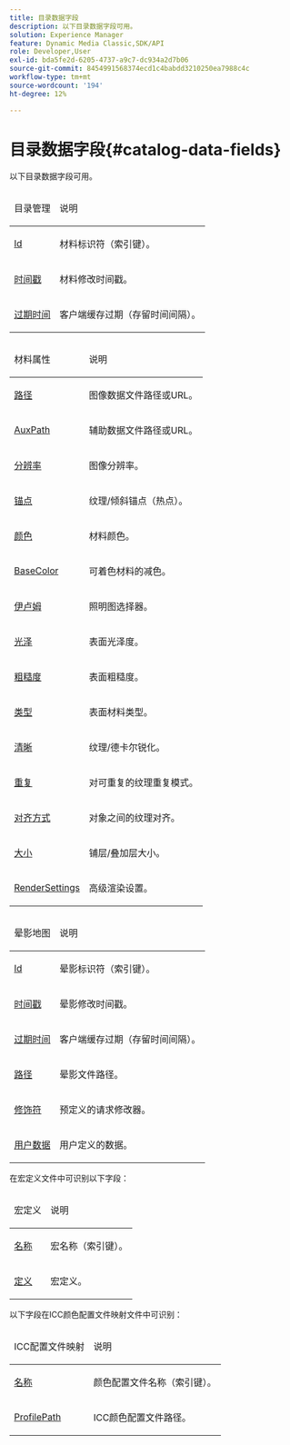 ```yaml
---
title: 目录数据字段
description: 以下目录数据字段可用。
solution: Experience Manager
feature: Dynamic Media Classic,SDK/API
role: Developer,User
exl-id: bda5fe2d-6205-4737-a9c7-dc934a2d7b06
source-git-commit: 8454991568374ecd1c4babdd3210250ea7988c4c
workflow-type: tm+mt
source-wordcount: '194'
ht-degree: 12%

---
```


# 目录数据字段{#catalog-data-fields}

以下目录数据字段可用。

<table id="simpletable_C2D795844F624470871959842AF50BF3"> 
 <thead class="sthead"> 
  <td class="stentry"> <p>目录管理 </p></td> 
  <td class="stentry"> <p>说明 </p></td> 
 </thead> 
 <tr class="strow"> 
  <td class="stentry"> <p><a href="../../../../../ir-api/material-cat/image-rendering-api-ref/c-ir-material-catalog/c-ir-material-data-reference/r-ir-id.md#reference-cba2a53a952e403fb57a4e8569f9cf85" type="reference" format="dita" scope="local"> Id</a> </p></td> 
  <td class="stentry"> <p>材料标识符（索引键）。 </p></td> 
 </tr> 
 <tr class="strow"> 
  <td class="stentry"> <p><a href="../../../../../ir-api/material-cat/image-rendering-api-ref/c-ir-material-catalog/c-ir-material-data-reference/r-ir-timestamp-dataref.md#reference-6daf7973dc4f4b4e9e8165756db7c319" type="reference" format="dita" scope="local"> 时间戳</a> </p></td> 
  <td class="stentry"> <p>材料修改时间戳。 </p></td> 
 </tr> 
 <tr class="strow"> 
  <td class="stentry"> <p><a href="../../../../../ir-api/material-cat/image-rendering-api-ref/c-ir-material-catalog/c-ir-material-data-reference/r-ir-expiration-dataref.md#reference-5e93943abff54c93bf85aae3b911a3ce" type="reference" format="dita" scope="local"> 过期时间</a> </p></td> 
  <td class="stentry"> <p>客户端缓存过期（存留时间间隔）。 </p></td> 
 </tr> 
</table>

<table id="simpletable_58980295E92848B7BE471855D629F756"> 
 <thead class="sthead"> 
  <td class="stentry"> <p>材料属性 </p></td> 
  <td class="stentry"> <p>说明 </p></td> 
 </thead> 
 <tr class="strow"> 
  <td class="stentry"> <p><a href="../../../../../ir-api/material-cat/image-rendering-api-ref/c-ir-material-catalog/c-ir-material-data-reference/r-ir-path.md#reference-59ebb624250a4965ad1737578a2ab590" type="reference" format="dita" scope="local"> 路径 </a> </p></td> 
  <td class="stentry"> <p>图像数据文件路径或URL。 </p></td> 
 </tr> 
 <tr class="strow"> 
  <td class="stentry"> <p><a href="../../../../../ir-api/material-cat/image-rendering-api-ref/c-ir-material-catalog/c-ir-material-data-reference/r-ir-auxpath.md#reference-943ad5ee3c3b4b06bbcbb005db0dc969" type="reference" format="dita" scope="local"> AuxPath </a> </p></td> 
  <td class="stentry"> <p>辅助数据文件路径或URL。 </p></td> 
 </tr> 
 <tr class="strow"> 
  <td class="stentry"> <p><a href="../../../../../ir-api/material-cat/image-rendering-api-ref/c-ir-material-catalog/c-ir-material-data-reference/r-ir-resolution-dataref.md#reference-6a2d64c2d72b438fade58a3391569da7" type="reference" format="dita" scope="local"> 分辨率 </a> </p></td> 
  <td class="stentry"> <p>图像分辨率。 </p></td> 
 </tr> 
 <tr class="strow"> 
  <td class="stentry"> <p><a href="../../../../../ir-api/material-cat/image-rendering-api-ref/c-ir-material-catalog/c-ir-material-data-reference/r-ir-cat-anchor.md#reference-d9b1d49db1fc440686f64b84453297ab" type="reference" format="dita" scope="local"> 锚点 </a> </p></td> 
  <td class="stentry"> <p>纹理/倾斜锚点（热点）。 </p></td> 
 </tr> 
 <tr class="strow"> 
  <td class="stentry"> <p><a href="../../../../../ir-api/material-cat/image-rendering-api-ref/c-ir-material-catalog/c-ir-material-data-reference/r-ir-cat-color.md#reference-7639487fe0ac48beb9e8afa4dc845552" type="reference" format="dita" scope="local"> 颜色 </a> </p></td> 
  <td class="stentry"> <p>材料颜色。 </p></td> 
 </tr> 
 <tr class="strow"> 
  <td class="stentry"> <p><a href="../../../../../ir-api/material-cat/image-rendering-api-ref/c-ir-material-catalog/c-ir-material-data-reference/r-ir-basecolor.md#reference-5f02371b1d8e444ab12d2614d9792de8" type="reference" format="dita" scope="local"> BaseColor </a> </p></td> 
  <td class="stentry"> <p>可着色材料的减色。 </p></td> 
 </tr> 
 <tr class="strow"> 
  <td class="stentry"> <p><a href="../../../../../ir-api/material-cat/image-rendering-api-ref/c-ir-material-catalog/c-ir-material-data-reference/r-ir-cat-illum.md#reference-faeb85b387544d04b8aa4ccc3ab12e0f" type="reference" format="dita" scope="local"> 伊卢姆 </a> </p></td> 
  <td class="stentry"> <p>照明图选择器。 </p></td> 
 </tr> 
 <tr class="strow"> 
  <td class="stentry"> <p><a href="../../../../../ir-api/material-cat/image-rendering-api-ref/c-ir-material-catalog/c-ir-material-data-reference/r-ir-cat-gloss.md#reference-5277f62a67e2408ab94699aa712f1eeb" type="reference" format="dita" scope="local"> 光泽</a> </p></td> 
  <td class="stentry"> <p>表面光泽度。 </p></td> 
 </tr> 
 <tr class="strow"> 
  <td class="stentry"> <p><a href="../../../../../ir-api/material-cat/image-rendering-api-ref/c-ir-material-catalog/c-ir-material-data-reference/r-ir-roughness.md#reference-79f748ac642745e3b81795a99f61fa99" type="reference" format="dita" scope="local"> 粗糙度 </a> </p></td> 
  <td class="stentry"> <p>表面粗糙度。 </p></td> 
 </tr> 
 <tr class="strow"> 
  <td class="stentry"> <p><a href="../../../../../ir-api/material-cat/image-rendering-api-ref/c-ir-material-catalog/c-ir-material-data-reference/r-ir-cat-type.md#reference-9bea147dda9f4e74bc0ec79dcc0d9161" type="reference" format="dita" scope="local"> 类型</a> </p></td> 
  <td class="stentry"> <p>表面材料类型。 </p></td> 
 </tr> 
 <tr class="strow"> 
  <td class="stentry"> <p><a href="../../../../../ir-api/material-cat/image-rendering-api-ref/c-ir-material-catalog/c-ir-material-data-reference/r-ir-sharp-dataref.md#reference-f79a14bd52474dfd8495115d398a30d0" type="reference" format="dita" scope="local"> 清晰</a> </p></td> 
  <td class="stentry"> <p>纹理/德卡尔锐化。 </p></td> 
 </tr> 
 <tr class="strow"> 
  <td class="stentry"> <p><a href="../../../../../ir-api/material-cat/image-rendering-api-ref/c-ir-material-catalog/c-ir-material-data-reference/r-ir-cat-repeat.md#reference-20e149211e1f4e8285db5ecb83c1902e" type="reference" format="dita" scope="local"> 重复</a> </p></td> 
  <td class="stentry"> <p>对可重复的纹理重复模式。 </p></td> 
 </tr> 
 <tr class="strow"> 
  <td class="stentry"> <p><a href="../../../../../ir-api/material-cat/image-rendering-api-ref/c-ir-material-catalog/c-ir-material-data-reference/r-ir-alignment.md#reference-e52152e8dc244d0aa13b40c615d0f399" type="reference" format="dita" scope="local"> 对齐方式</a> </p></td> 
  <td class="stentry"> <p>对象之间的纹理对齐。 </p></td> 
 </tr> 
 <tr class="strow"> 
  <td class="stentry"> <p><a href="../../../../../ir-api/material-cat/image-rendering-api-ref/c-ir-material-catalog/c-ir-material-data-reference/r-ir-cat-size.md#reference-a698b0d2652f4ea8a2b006fbf59cf4f1" type="reference" format="dita" scope="local"> 大小</a> </p></td> 
  <td class="stentry"> <p>铺层/叠加层大小。 </p></td> 
 </tr> 
 <tr class="strow"> 
  <td class="stentry"> <p><a href="../../../../../ir-api/material-cat/image-rendering-api-ref/c-ir-material-catalog/c-ir-material-data-reference/r-ir-rendersettings-dataref.md#reference-9ce753ae4096455eadcc12ac064de711" type="reference" format="dita" scope="local"> RenderSettings </a> </p></td> 
  <td class="stentry"> <p>高级渲染设置。 </p></td> 
 </tr> 
</table>

<table id="simpletable_BD278D96C3324004ABBBACEDF85F8D50"> 
 <thead class="sthead"> 
  <td class="stentry"> 晕影地图</td> 
  <td class="stentry"> <p>说明 </p></td> 
 </thead> 
 <tr class="strow"> 
  <td class="stentry"> <p><a href="../../../../../ir-api/material-cat/image-rendering-api-ref/c-ir-material-catalog/c-ir-vignette-map-reference/r-ir-id-vignette.md#reference-2a7ba758924b4757b3234942304db7fd" type="reference" format="dita" scope="local"> Id</a> </p></td> 
  <td class="stentry"> <p>晕影标识符（索引键）。 </p></td> 
 </tr> 
 <tr class="strow"> 
  <td class="stentry"> <p><a href="../../../../../ir-api/material-cat/image-rendering-api-ref/c-ir-material-catalog/c-ir-vignette-map-reference/r-ir-timestamp-vignette.md#reference-d57cdd40a6a645d199dbb1d56cc85bc1" type="reference" format="dita" scope="local"> 时间戳</a> </p> </td> 
  <td class="stentry"> <p>晕影修改时间戳。 </p></td> 
 </tr> 
 <tr class="strow"> 
  <td class="stentry"> <p><a href="../../../../../ir-api/material-cat/image-rendering-api-ref/c-ir-material-catalog/c-ir-vignette-map-reference/r-ir-expiration-vignette.md#reference-df80829da93e4c0ab3f97a1792d9c74c" type="reference" format="dita" scope="local"> 过期时间</a> </p></td> 
  <td class="stentry"> <p>客户端缓存过期（存留时间间隔）。 </p></td> 
 </tr> 
 <tr class="strow"> 
  <td class="stentry"> <p><a href="../../../../../ir-api/material-cat/image-rendering-api-ref/c-ir-material-catalog/c-ir-vignette-map-reference/r-ir-path-vignette.md#reference-aa1c007b63a04351b89881933deaf59c" type="reference" format="dita" scope="local"> 路径</a> </p></td> 
  <td class="stentry"> <p>晕影文件路径。 </p></td> 
 </tr> 
 <tr class="strow"> 
  <td class="stentry"> <p><a href="../../../../../ir-api/material-cat/image-rendering-api-ref/c-ir-material-catalog/c-ir-vignette-map-reference/r-ir-modifier.md#reference-cafa1623d65644be8cf3bda6a75ccbc4" type="reference" format="dita" scope="local"> 修饰符</a> </p></td> 
  <td class="stentry"> <p>预定义的请求修改器。 </p></td> 
 </tr> 
 <tr class="strow"> 
  <td class="stentry"> <p><a href="../../../../../ir-api/material-cat/image-rendering-api-ref/c-ir-material-catalog/c-ir-vignette-map-reference/r-ir-userdata.md#reference-5bb5d49aee9c408992e41a5ad17d6e85" type="reference" format="dita" scope="local"> 用户数据</a> </p></td> 
  <td class="stentry"> <p>用户定义的数据。 </p></td> 
 </tr> 
</table>

在宏定义文件中可识别以下字段：

<table id="simpletable_B722319F81FB4DDA9AC16B27448B8F04"> 
 <thead class="sthead"> 
  <td class="stentry"> 宏定义</td> 
  <td class="stentry"> <p>说明 </p></td> 
 </thead> 
 <tr class="strow"> 
  <td class="stentry"> <p><a href="../../../../../ir-api/material-cat/image-rendering-api-ref/c-ir-material-catalog/c-ir-macro-definition-reference/r-ir-name.md#reference-63b663d2052545ffab030a23e7060b1e" type="reference" format="dita" scope="local"> 名称</a> </p></td> 
  <td class="stentry"> <p>宏名称（索引键）。 </p></td> 
 </tr> 
 <tr class="strow"> 
  <td class="stentry"> <p><a href="../../../../../ir-api/material-cat/image-rendering-api-ref/c-ir-material-catalog/c-ir-macro-definition-reference/r-ir-definition.md#reference-8f5a6e146b3b4e598dca1f370acf3bfb" type="reference" format="dita" scope="local"> 定义</a> </p></td> 
  <td class="stentry"> <p>宏定义。 </p></td> 
 </tr> 
</table>

以下字段在ICC颜色配置文件映射文件中可识别：

<table id="simpletable_54ED156EDA394412B5C4C49AA3A32828"> 
 <thead class="sthead"> 
  <td class="stentry"> ICC配置文件映射</td> 
  <td class="stentry"> <p>说明 </p></td> 
 </thead> 
 <tr class="strow"> 
  <td class="stentry"> <p><a href="../../../../../ir-api/material-cat/image-rendering-api-ref/c-ir-material-catalog/c-ir-icc-profile-map-reference/r-ir-name-icc.md#reference-7a293ede360e433782575f8f6a562ac2" type="reference" format="dita" scope="local"> 名称</a> </p></td> 
  <td class="stentry"> <p>颜色配置文件名称（索引键）。 </p></td> 
 </tr> 
 <tr class="strow"> 
  <td class="stentry"> <p><a href="../../../../../ir-api/material-cat/image-rendering-api-ref/c-ir-material-catalog/c-ir-icc-profile-map-reference/r-ir-profilepath.md#reference-06f756dd364945ee9b50fd94db46e5be" type="reference" format="dita" scope="local"> ProfilePath</a> </p></td> 
  <td class="stentry"> <p>ICC颜色配置文件路径。 </p></td> 
 </tr> 
</table>
